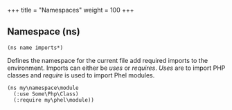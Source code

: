 +++
title = "Namespaces"
weight = 100
+++

## Namespace (ns)

```phel
(ns name imports*)
```

Defines the namespace for the current file add required imports to the environment. Imports can either be _uses_ or _requires_. _Uses_ are to import PHP classes and _require_ is used to import Phel modules.

```phel
(ns my\namespace\module
  (:use Some\Php\Class)
  (:require my\phel\module))
```